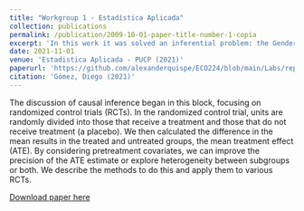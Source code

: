 ```yaml
---
title: "Workgroup 1 - Estadística Aplicada"
collection: publications
permalink: /publication/2009-10-01-paper-title-number-1-copia
excerpt: 'In this work it was solved an inferential problem: the Gender Wage Gap'
date: 2021-11-01
venue: 'Estadistica Aplicada - PUCP (2021)'
paperurl: 'https://github.com/alexanderquispe/ECO224/blob/main/Labs/replication_1/group2_lab_R.ipynb'
citation: 'Gómez, Diego (2021)'
---
```

The discussion of causal inference began in this block, focusing on randomized control trials (RCTs). In the randomized control trial, units are randomly divided into those that receive a treatment and those that do not receive treatment (a placebo). We then calculated the difference in the mean results in the treated and untreated groups, the mean treatment effect (ATE). By considering pretreatment covariates, we can improve the precision of the ATE estimate or explore heterogeneity between subgroups or both. We describe the methods to do this and apply them to various RCTs.


[Download paper here](https://github.com/alexanderquispe/ECO224/blob/main/Labs/replication_1/group2_lab_R.ipynb)

